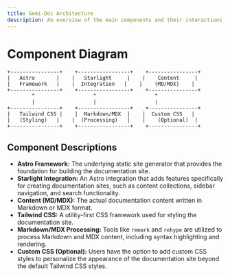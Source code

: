 ```yaml
---
title: Gemi-Doc Architecture
description: An overview of the main components and their interactions within the Gemi-Doc documentation site generator.
--- 
```


# Component Diagram

```
+----------------+    +-----------------+    +----------------+
|   Astro       |    |   Starlight     |    |    Content     |
|   Framework   |    |  Integration   |    |    (MD/MDX)    |
+----------------+    +-----------------+    +----------------+
        ^                   ^                   ^
        |                   |                   |
+----------------+    +-----------------+    +----------------+
|   Tailwind CSS |    |  Markdown/MDX  |    |  Custom CSS   | 
|   (Styling)   |    |  (Processing)   |    |    (Optional)  |
+----------------+    +-----------------+    +----------------+
```

## Component Descriptions 

- **Astro Framework:** The underlying static site generator that provides the foundation for building the documentation site. 
- **Starlight Integration:** An Astro integration that adds features specifically for creating documentation sites, such as content collections, sidebar navigation, and search functionality.
- **Content (MD/MDX):** The actual documentation content written in Markdown or MDX format. 
- **Tailwind CSS:** A utility-first CSS framework used for styling the documentation site. 
- **Markdown/MDX Processing:** Tools like `remark` and `rehype` are utilized to process Markdown and MDX content, including syntax highlighting and rendering. 
- **Custom CSS (Optional):** Users have the option to add custom CSS styles to personalize the appearance of the documentation site beyond the default Tailwind CSS styles. 
